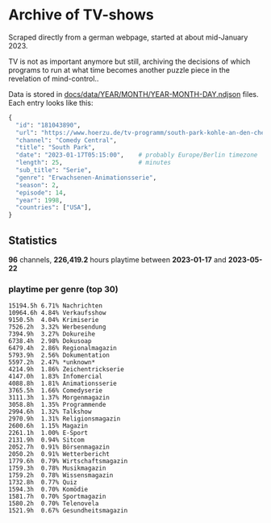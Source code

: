# Archive of TV-shows

Scraped directly from a german webpage, started at about mid-January 2023.

TV is not as important anymore but still, archiving the decisions of which programs to run at what time
becomes another puzzle piece in the revelation of mind-control.. 

Data is stored in [docs/data/YEAR/MONTH/YEAR-MONTH-DAY.ndjson](docs/data/) files. 
Each entry looks like this:

```python
{
  "id": "181043890", 
  "url": "https://www.hoerzu.de/tv-programm/south-park-kohle-an-den-chefkoch/bid_181043890/", 
  "channel": "Comedy Central", 
  "title": "South Park", 
  "date": "2023-01-17T05:15:00",    # probably Europe/Berlin timezone 
  "length": 25,                     # minutes 
  "sub_title": "Serie", 
  "genre": "Erwachsenen-Animationsserie", 
  "season": 2, 
  "episode": 14, 
  "year": 1998, 
  "countries": ["USA"],
}
```

## Statistics

**96** channels, **226,419.2** hours playtime between **2023-01-17** and **2023-05-22**


### playtime per genre (top 30)

    15194.5h 6.71% Nachrichten
    10964.6h 4.84% Verkaufsshow
    9150.5h  4.04% Krimiserie
    7526.2h  3.32% Werbesendung
    7394.9h  3.27% Dokureihe
    6738.4h  2.98% Dokusoap
    6479.4h  2.86% Regionalmagazin
    5793.9h  2.56% Dokumentation
    5597.2h  2.47% *unknown*
    4214.9h  1.86% Zeichentrickserie
    4147.0h  1.83% Infomercial
    4088.8h  1.81% Animationsserie
    3765.5h  1.66% Comedyserie
    3111.3h  1.37% Morgenmagazin
    3058.8h  1.35% Programmende
    2994.6h  1.32% Talkshow
    2970.9h  1.31% Religionsmagazin
    2600.6h  1.15% Magazin
    2261.1h  1.00% E-Sport
    2131.9h  0.94% Sitcom
    2052.7h  0.91% Börsenmagazin
    2050.2h  0.91% Wetterbericht
    1779.6h  0.79% Wirtschaftsmagazin
    1759.3h  0.78% Musikmagazin
    1759.2h  0.78% Wissensmagazin
    1732.8h  0.77% Quiz
    1594.3h  0.70% Komödie
    1581.7h  0.70% Sportmagazin
    1580.2h  0.70% Telenovela
    1521.9h  0.67% Gesundheitsmagazin
